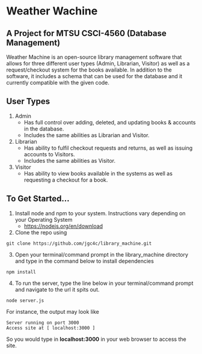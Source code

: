 # Weather Wachine
## A Project for MTSU CSCI-4560 (Database Management)

Weather Machine is an open-source library management software that allows for three different user types (Admin, Librarian, Visitor) as well as a request/checkout system for the books available. In addition to the software, it includes a schema that can be used for the database and it currently compatible with the given code. 

## User Types
1. Admin
    - Has full control over adding, deleted, and updating books & accounts in the database. 
    - Includes the same abilities as Librarian and Visitor.
2. Librarian
    - Has ability to fulfil checkout requests and returns, as well as issuing accounts to Visitors. 
    - Includes the same abilities as Visitor.  
3. Visitor
    - Has ability to view books available in the systems as well as requesting a checkout for a book. 

## To Get Started...
1. Install node and npm to your system. Instructions vary depending on your Operating System
    - https://nodejs.org/en/download
2. Clone the repo using

```
git clone https://github.com/jgc4c/library_machine.git
```

3. Open your terminal/command prompt in the library_machine directory and type in the command below to install dependencies

```
npm install
```

4. To run the server, type the line below in your terminal/command prompt and navigate to the url it spits out.

```
node server.js
```

For instance, the output may look like

```
Server running on port 3000
Access site at [ localhost:3000 ]
```

So you would type in **localhost:3000** in your web browser to access the site.



